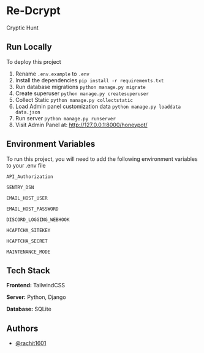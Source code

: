
# Re-Dcrypt

Cryptic Hunt

## Run Locally

To deploy this project
1.  Rename `.env.example` to `.env`
2.  Install the dependencies
    `pip install -r requirements.txt`
3.  Run database migrations
    `python manage.py migrate`
4.  Create superuser
    `python manage.py createsuperuser`
5.  Collect Static
    `python manage.py collectstatic`
6.  Load Admin panel customization data
    `python manage.py loaddata data.json`
7.  Run server
    `python manage.py runserver`
8. Visit Admin Panel at:
    http://127.0.0.1:8000/honeypot/

## Environment Variables

To run this project, you will need to add the following environment variables to your .env file

`API_Authorization`

`SENTRY_DSN`

`EMAIL_HOST_USER`

`EMAIL_HOST_PASSWORD`

`DISCORD_LOGGING_WEBHOOK`

`HCAPTCHA_SITEKEY`

`HCAPTCHA_SECRET`

`MAINTENANCE_MODE`

## Tech Stack

**Frontend:** TailwindCSS

**Server:** Python, Django

**Database:** SQLite

## Authors

- [@rachit1601](https://www.github.com/rachit1601)

